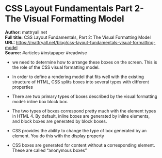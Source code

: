 # CSS Layout Fundamentals  Part 2- The Visual Formatting Model

**Author:** mattryall.net  
**Full title:** CSS Layout Fundamentals, Part 2: The Visual Formatting Model  
**URL:** https://mattryall.net/blog/css-layout-fundamentals-visual-formatting-model  
**Source:** #articles #instapaper #readwise

- we need to determine how to arrange these boxes on the screen. This is the role of the CSS visual formatting model. 
   
- In order to define a rendering model that fits well with the existing structure of HTML, CSS splits boxes into several types with different properties 
   
- There are two primary types of boxes described by the visual formatting model:
  inline box
  block box. 
   
- The two types of boxes correspond pretty much with the element types in HTML 4. By default, inline boxes are generated by inline elements, and block boxes are generated by block boxes. 
   
- CSS provides the ability to change the type of box generated by an element. You do this with the display property 
   
- CSS boxes are generated for content without a corresponding element. These are called “anonymous boxes” 
   
